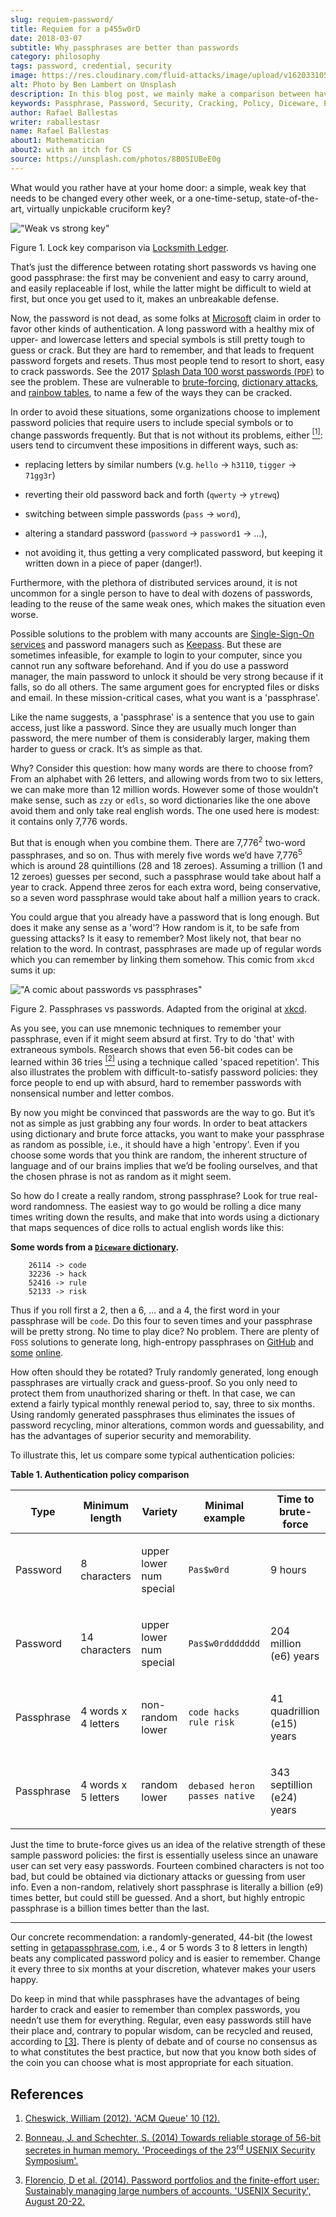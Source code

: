 ```yaml
---
slug: requiem-password/
title: Requiem for a p455w0rD
date: 2018-03-07
subtitle: Why passphrases are better than passwords
category: philosophy
tags: password, credential, security
image: https://res.cloudinary.com/fluid-attacks/image/upload/v1620331056/blog/requiem-password/cover_iz3mck.webp
alt: Photo by Ben Lambert on Unsplash
description: In this blog post, we mainly make a comparison between having weak or complicated passwords versus having a single strong passphrase.
keywords: Passphrase, Password, Security, Cracking, Policy, Diceware, Ethical Hacking, Pentesting
author: Rafael Ballestas
writer: raballestasr
name: Rafael Ballestas
about1: Mathematician
about2: with an itch for CS
source: https://unsplash.com/photos/8B0SIUBeE0g
---
```


What would you rather have at your home door: a simple, weak key that
needs to be changed every other week, or a one-time-setup,
state-of-the-art, virtually unpickable cruciform key?

<div class="imgblock">

!["Weak vs strong key"](https://res.cloudinary.com/fluid-attacks/image/upload/v1620331053/blog/requiem-password/key-comparison_cifhyb.webp)

<div class="title">

Figure 1. Lock key comparison via [Locksmith
Ledger](http://www.locksmithledger.com/article/10837014/locksmithing-etc-jan-2013).

</div>

</div>

That’s just the difference between rotating short passwords vs having
one good passphrase: the first may be convenient and easy to carry
around, and easily replaceable if lost, while the latter might be
difficult to wield at first, but once you get used to it, makes an
unbreakable defense.

Now, the password is not dead, as some folks at
[Microsoft](https://news.microsoft.com/features/whats-solution-growing-problem-passwords-says-microsoft/)
claim in order to favor other kinds of authentication. A long password
with a healthy mix of upper- and lowercase letters and special symbols
is still pretty tough to guess or crack. But they are hard to remember,
and that leads to frequent password forgets and resets. Thus most people
tend to resort to short, easy to crack passwords. See the 2017 [Splash
Data 100 worst passwords
(`PDF`)](http://templatelab.com/top-100-worst-passwords-of-2017/) to see
the problem. These are vulnerable to
[brute-forcing](https://en.wikipedia.org/wiki/Brute-force_attack),
[dictionary attacks](https://en.wikipedia.org/wiki/Dictionary_attack),
and [rainbow tables](../storing-password-safely), to name a few of the
ways they can be cracked.

In order to avoid these situations, some organizations choose to
implement password policies that require users to include special
symbols or to change passwords frequently. But that is not without its
problems, either [<sup>\[1\]</sup>](#r1): users tend to circumvent these
impositions in different ways, such as:

- replacing letters by similar numbers (v.g. `hello` → `h3110`,
  `tigger` → `71gg3r`)

- reverting their old password back and forth (`qwerty` → `ytrewq`)

- switching between simple passwords (`pass` → `word`),

- altering a standard password (`password` → `password1` → …​),

- not avoiding it, thus getting a very complicated password, but
  keeping it written down in a piece of paper (danger\!).

Furthermore, with the plethora of distributed services around, it is not
uncommon for a single person to have to deal with dozens of passwords,
leading to the reuse of the same weak ones, which makes the situation
even worse.

Possible solutions to the problem with many accounts are [Single-Sign-On
services](../multiple-credentials-begone/) and password managers such as
[Keepass](https://keepass.info/). But these are sometimes infeasible,
for example to login to your computer, since you cannot run any software
beforehand. And if you do use a password manager, the main password to
unlock it should be very strong because if it falls, so do all others.
The same argument goes for encrypted files or disks and email. In these
mission-critical cases, what you want is a 'passphrase'.

Like the name suggests, a 'passphrase' is a sentence that you use to
gain access, just like a password. Since they are usually much longer
than password, the mere number of them is considerably larger, making
them harder to guess or crack. It’s as simple as that.

Why? Consider this question: how many words are there to choose from?
From an alphabet with 26 letters, and allowing words from two to six
letters, we can make more than 12 million words. However some of those
wouldn’t make sense, such as `zzy` or `edls`, so word dictionaries like
the one above avoid them and only take real english words. The one used
here is modest: it contains only 7,776 words.

But that is enough when you combine them. There are 7,776<sup>2</sup>
two-word passphrases, and so on. Thus with merely five words we’d have
7,776<sup>5</sup> which is around 28 quintillions (28 and 18 zeroes).
Assuming a trillion (1 and 12 zeroes) guesses per second, such a
passphrase would take about half a year to crack. Append three zeros for
each extra word, being conservative, so a seven word passphrase would
take about half a million years to crack.

You could argue that you already have a password that is long enough.
But does it make any sense as a 'word'? How random is it, to be safe
from guessing attacks? Is it easy to remember? Most likely not, that
bear no relation to the word. In contrast, passphrases are made up of
regular words which you can remember by linking them somehow. This comic
from `xkcd` sums it up:

<div class="imgblock">

!["A comic about passwords vs passphrases"](https://res.cloudinary.com/fluid-attacks/image/upload/v1620331053/blog/requiem-password/xkcdpw_kglffp.webp)

<div class="title">

Figure 2. Passphrases vs passwords. Adapted from the
original at [xkcd](https://xkcd.com/936/).

</div>

</div>

As you see, you can use mnemonic techniques to remember your passphrase,
even if it might seem absurd at first. Try to do 'that' with extraneous
symbols. Research shows that even 56-bit codes can be learned within 36
tries [<sup>\[2\]</sup>](#r2) using a technique called 'spaced
repetition'. This also illustrates the problem with difficult-to-satisfy
password policies: they force people to end up with absurd, hard to
remember passwords with nonsensical number and letter combos.

By now you might be convinced that passwords are the way to go. But it’s
not as simple as just grabbing any four words. In order to beat
attackers using dictionary and brute force attacks, you want to make
your passphrase as random as possible, i.e., it should have a high
'entropy'. Even if you choose some words that you think are random, the
inherent structure of language and of our brains implies that we’d be
fooling ourselves, and that the chosen phrase is not as random as it
might seem.

So how do I create a really random, strong passphrase? Look for true
real-word randomness. The easiest way to go would be rolling a dice many
times writing down the results, and make that into words using a
dictionary that maps sequences of dice rolls to actual english words
like this:

**Some words from a [`Diceware`
dictionary](http://world.std.com/~reinhold/dicewarewordlist.pdf).**

``` text
    26114 -> code
    32236 -> hack
    52416 -> rule
    52133 -> risk
```

Thus if you roll first a 2, then a 6, …​ and a 4, the first word in your
passphrase will be `code`. Do this four to seven times and your
passphrase will be pretty strong. No time to play dice? No problem.
There are plenty of `FOSS` solutions to generate long, high-entropy
passphrases on
[GitHub](https://github.com/search?p=2&q=diceware&type=Repositories&utf8=%3F)
and [some](https://getapassphrase.com/)
[online](http://preshing.com/20110811/xkcd-password-generator/).

How often should they be rotated? Truly randomly generated, long enough
passphrases are virtually crack and guess-proof. So you only need to
protect them from unauthorized sharing or theft. In that case, we can
extend a fairly typical monthly renewal period to, say, three to six
months. Using randomly generated passphrases thus eliminates the issues
of password recycling, minor alterations, common words and guessability,
and has the advantages of superior security and memorability.

To illustrate this, let us compare some typical authentication policies:

<div class="tc">

**Table 1. Authentication policy comparison**

</div>

| Type                | Minimum length               | Variety                          | Minimal example                        | Time to brute-force                 |
| ------------------- | ---------------------------- | -------------------------------- | -------------------------------------- | ----------------------------------- |
| <p> Password   </p> | <p> 8 characters        </p> | <p> upper lower num special </p> | <p> `Pas$w0rd`                    </p> | <p> 9 hours                    </p> |
| <p> Password   </p> | <p> 14 characters       </p> | <p> upper lower num special </p> | <p> `Pas$w0rddddddd`              </p> | <p> 204 million (e6) years     </p> |
| <p> Passphrase </p> | <p> 4 words x 4 letters </p> | <p> non-random lower        </p> | <p> `code hacks rule risk`        </p> | <p> 41 quadrillion (e15) years </p> |
| <p> Passphrase </p> | <p> 4 words x 5 letters </p> | <p> random lower            </p> | <p> `debased heron passes native` </p> | <p> 343 septillion (e24) years </p> |

Just the time to brute-force gives us an idea of the relative strength
of these sample password policies: the first is essentially useless
since an unaware user can set very easy passwords. Fourteen combined
characters is not too bad, but could be obtained via dictionary attacks
or guessing from user info. Even a non-random, relatively short
passphrase is literally a billion (e9) times better, but could still be
guessed. And a short, but highly entropic passphrase is a billion times
better than the last.

---
Our concrete recommendation: a randomly-generated, 44-bit (the lowest
setting in [getapassphrase.com](https://getapassphrase.com/generate/),
i.e., 4 or 5 words 3 to 8 letters in length) beats any complicated
password policy and is easier to remember. Change it every three to six
months at your discretion, whatever makes your users happy.

Do keep in mind that while passphrases have the advantages of being
harder to crack and easier to remember than complex passwords, you
needn’t use them for everything. Regular, even easy passwords still
have their place and, contrary to popular wisdom, can be recycled and
reused, according to [\[3\]](#r3). There is plenty of debate and of
course no consensus as to what constitutes the best practice, but now
that you know both sides of the coin you can choose what is most
appropriate for each situation.

## References

1. [Cheswick, William (2012). 'ACM Queue' 10
    (12).](https://queue.acm.org/detail.cfm?id=2422416)

2. [Bonneau, J. and Schechter, S. (2014) Towards reliable storage of
    56-bit secretes in human memory. 'Proceedings of the 23<sup>rd</sup>
    USENIX Security
    Symposium'.](https://www.usenix.org/system/files/conference/usenixsecurity14/sec14-paper-bonneau.pdf)

3. [Florencio, D et al. (2014). Password portfolios and the
    finite-effort user: Sustainably managing large numbers of accounts.
    'USENIX Security', August
    20-22.](https://www.microsoft.com/en-us/research/wp-content/uploads/2016/02/passwordPortfolios.pdf)
